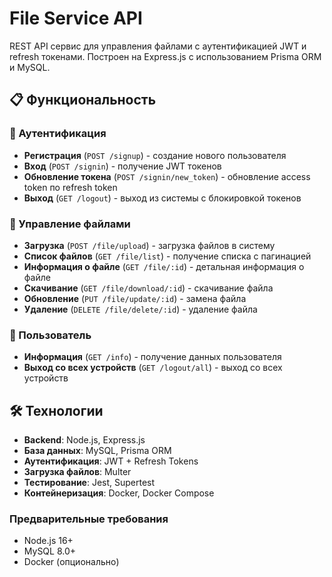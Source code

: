 # File Service API

REST API сервис для управления файлами с аутентификацией JWT и refresh токенами. Построен на Express.js с использованием Prisma ORM и MySQL.

## 📋 Функциональность

### 🔐 Аутентификация
- **Регистрация** (`POST /signup`) - создание нового пользователя
- **Вход** (`POST /signin`) - получение JWT токенов
- **Обновление токена** (`POST /signin/new_token`) - обновление access token по refresh token
- **Выход** (`GET /logout`) - выход из системы с блокировкой токенов

### 📁 Управление файлами
- **Загрузка** (`POST /file/upload`) - загрузка файлов в систему
- **Список файлов** (`GET /file/list`) - получение списка с пагинацией
- **Информация о файле** (`GET /file/:id`) - детальная информация о файле
- **Скачивание** (`GET /file/download/:id`) - скачивание файла
- **Обновление** (`PUT /file/update/:id`) - замена файла
- **Удаление** (`DELETE /file/delete/:id`) - удаление файла

### 👤 Пользователь
- **Информация** (`GET /info`) - получение данных пользователя
- **Выход со всех устройств** (`GET /logout/all`) - выход со всех устройств

## 🛠 Технологии

- **Backend**: Node.js, Express.js
- **База данных**: MySQL, Prisma ORM
- **Аутентификация**: JWT + Refresh Tokens
- **Загрузка файлов**: Multer
- **Тестирование**: Jest, Supertest
- **Контейнеризация**: Docker, Docker Compose

### Предварительные требования
- Node.js 16+
- MySQL 8.0+
- Docker (опционально)